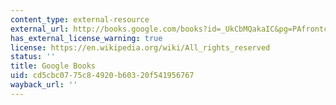 ```yaml
---
content_type: external-resource
external_url: http://books.google.com/books?id=_UkCbMQakaIC&pg=PAfrontcover
has_external_license_warning: true
license: https://en.wikipedia.org/wiki/All_rights_reserved
status: ''
title: Google Books
uid: cd5cbc07-75c8-4920-b603-20f541956767
wayback_url: ''
---
```

